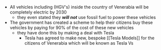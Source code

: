 - All vehicles including (HGV's) inside the country of Venerabia will be completely electric by 2030
	- they even stated they ***will not*** use fossil fuel to power these vehicles
- The government has created a scheme to help their citizens buy these vehicles by paying for 90% of the cost of these new vehicles 
	- they have done this by making a deal with Tesla
		- Tesla has agreed to make new, bespoke [[Tesla Models]] for the citizens of Venerabia which will be known as Tesla Vs